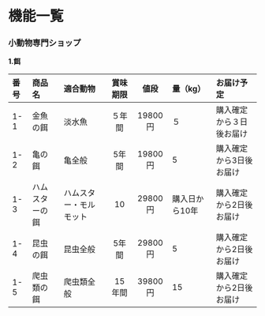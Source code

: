# 機能一覧
### 小動物専門ショップ
**1.餌**

|番号|商品名|適合動物|賞味期限|値段|量（kg）|お届け予定|
|:---|:---|:---|:---:|:---:|:---|:---|
|1-1|金魚の餌|淡水魚|５年間|19800円|５|購入確定から３日後お届け|
|1-2|亀の餌|亀全般|5年間|19800円|5|購入確定から3日後お届け|
|1-3|ハムスターの餌|ハムスター・モルモット|10|29800円|購入日から10年|購入確定から2日後お届け|
|1-4|昆虫の餌|昆虫全般|5年間|29800円|5|購入確定から2日後お届け|
|1-5|爬虫類の餌|爬虫類全般|15年間|39800円|15|購入確定から2日後お届け|
